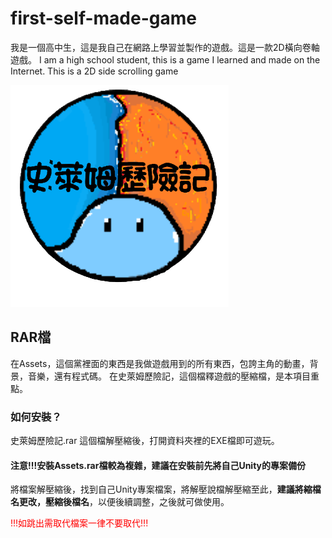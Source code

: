 # first-self-made-game
我是一個高中生，這是我自己在網路上學習並製作的遊戲。這是一款2D橫向卷軸遊戲。
I am a high school student, this is a game I learned and made on the Internet. This is a 2D side scrolling game

  ![史萊姆歷險記](./picwish.png)

## RAR檔
在Assets，這個黨裡面的東西是我做遊戲用到的所有東西，包誇主角的動畫，背景，音樂，還有程式碼。
在史萊姆歷險記，這個檔釋遊戲的壓縮檔，是本項目重點。
### 如何安裝？
史萊姆歷險記.rar 這個檔解壓縮後，打開資料夾裡的EXE檔即可遊玩。

#### **注意!!!安裝Assets.rar檔較為複雜，建議在安裝前先將自己Unity的專案備份**
將檔案解壓縮後，找到自己Unity專案檔案，將解壓說檔解壓縮至此，**建議將縮檔名更改，壓縮後檔名**，以便後續調整，之後就可做使用。

<span style="color:red">!!!如跳出需取代檔案一律不要取代!!!</span>




